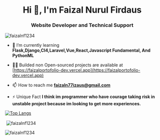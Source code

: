 <h1 align="center">Hi 👋, I'm Faizal Nurul Firdaus</h1>
<h3 align="center">Website Developer and Technical Support</h3>

<p align="left"><img src="https://komarev.com/ghpvc/?username=faizalnf1234&label=Profile%20views&color=0e75b6&style=flat" alt="faizalnf1234" /></p>

- 🌱 I’m currently learning **Flask,Django,CI4,Laravel,Vue,React,Javascript Fundamental, And PythonML**

- 👨‍💻 Builded non Open-sourced projects are available at [https://faizalportofolio-dev.vercel.app](https://faizalportofolio-dev.vercel.app)

- 📫 How to reach me **faizaln77izaus@gmail.com**

- ⚡ Unique Fact **I think im programmer who have courage taking risk in unstable project because im looking to get more experiences.**

<!-- <p><img align="center" src="https://github-readme-stats.vercel.app/api/top-langs?username=faizalnf1234&show_icons=true&locale=en&layout=compact" alt="faizalnf1234" /</p> -->
[![Top Langs](https://github-readme-stats.vercel.app/api/top-langs/?username=faizalnf1234)](https://github.com/anuraghazra/github-readme-stats)
<p>&nbsp;<img align="center" src="https://github-readme-stats.vercel.app/api?username=faizalnf1234&show_icons=true&locale=en" alt="faizalnf1234" /></p>
<p><img align="center" src="https://github-readme-streak-stats.herokuapp.com/?user=faizalnf1234&" alt="faizalnf1234" /></p>
